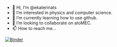 - 👋 Hi, I’m @ekaterinats
- 👀 I’m interested in physics and computer science.
- 🌱 I’m currently learning how to use github.
- 💞️ I’m looking to collaborate on atoMEC.
- 📫 How to reach me...

<!---
ekaterinats/ekaterinats is a ✨ special ✨ repository because its `README.md` (this file) appears on your GitHub profile.
You can click the Preview link to take a look at your changes.
--->

[![Binder](https://mybinder.org/badge_logo.svg)](https://mybinder.org/v2/gh/ekaterinats/atoMEC/Jupyter-notebooks)
